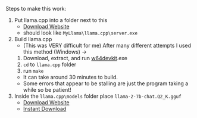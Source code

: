 

Steps to make this work:
1. Put llama.cpp into a folder next to this
    - [Download Website](https://github.com/ggerganov/llama.cpp) 
    - should look like `MyLlama\llama.cpp\server.exe`
2. Build llama.cpp 
    - (This was VERY difficult for me) After many different attempts I used this method (Windows) ->
    1. Download, extract, and run [w64devkit](https://github.com/skeeto/w64devkit/releases).exe
    2. `cd` to `llama.cpp` folder
    3. run `make`
    - It can take around 30 minutes to build.
    - Some errors that appear to be stalling are just the program taking a while so be patient!
3. Inside the `llama.cpp\models` folder place `llama-2-7b-chat.Q2_K.gguf`
    - [Download Website](https://huggingface.co/TheBloke/Llama-2-7B-Chat-GGUF/tree/mai)
    - [Instant Download](https://huggingface.co/TheBloke/Llama-2-7B-Chat-GGUF/resolve/main/llama-2-7b-chat.Q2_K.gguf?download=true)
    

